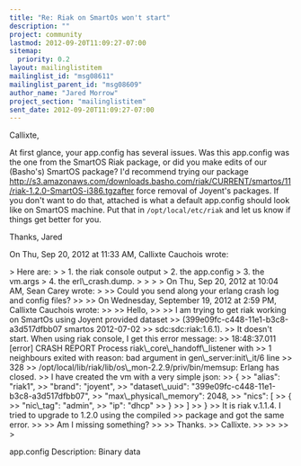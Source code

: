 ```yaml
---
title: "Re: Riak on SmartOs won't start"
description: ""
project: community
lastmod: 2012-09-20T11:09:27-07:00
sitemap:
  priority: 0.2
layout: mailinglistitem
mailinglist_id: "msg08611"
mailinglist_parent_id: "msg08609"
author_name: "Jared Morrow"
project_section: "mailinglistitem"
sent_date: 2012-09-20T11:09:27-07:00
---
```



Callixte,

At first glance, your app.config has several issues. Was this app.config
was the one from the SmartOS Riak package, or did you make edits of our
(Basho's) SmartOS package? I'd recommend trying our package
http://s3.amazonaws.com/downloads.basho.com/riak/CURRENT/smartos/11/riak-1.2.0-SmartOS-i386.tgzafter
force removal of Joyent's packages. If you don't want to do that,
attached is what a default app.config should look like on SmartOS machine.
 Put that in `/opt/local/etc/riak` and let us know if things get better for
you.

Thanks,
Jared

On Thu, Sep 20, 2012 at 11:33 AM, Callixte Cauchois
wrote:

&gt; Here are:
&gt;
&gt; 1. the riak console output
&gt; 2. the app.config
&gt; 3. the vm.args
&gt; 4. the erl\\_crash.dump.
&gt;
&gt;
&gt;
&gt; On Thu, Sep 20, 2012 at 10:04 AM, Sean Carey  wrote:
&gt;
&gt;&gt; Could you send along your erlang crash log and config files?
&gt;&gt;
&gt;&gt; On Wednesday, September 19, 2012 at 2:59 PM, Callixte Cauchois wrote:
&gt;&gt;
&gt;&gt; Hello,
&gt;&gt;
&gt;&gt; I am trying to get riak working on SmartOs using Joyent provided dataset
&gt;&gt; (399e09fc-c448-11e1-b3c8-a3d517dfbb07 smartos 2012-07-02
&gt;&gt; sdc:sdc:riak:1.6.1).
&gt;&gt; It doesn't start. When using riak console, I get this error message:
&gt;&gt; 18:48:37.011 [error] CRASH REPORT Process riak\\_core\\_handoff\\_listener with
&gt;&gt; 1 neighbours exited with reason: bad argument in gen\\_server:init\\_it/6 line
&gt;&gt; 328
&gt;&gt; /opt/local/lib/riak/lib/os\\_mon-2.2.9/priv/bin/memsup: Erlang has closed.
&gt;&gt; I have created the vm with a very simple json:
&gt;&gt; {
&gt;&gt; "alias": "riak1",
&gt;&gt; "brand": "joyent",
&gt;&gt; "dataset\\_uuid": "399e09fc-c448-11e1-b3c8-a3d517dfbb07",
&gt;&gt; "max\\_physical\\_memory": 2048,
&gt;&gt; "nics": [
&gt;&gt; {
&gt;&gt; "nic\\_tag": "admin",
&gt;&gt; "ip": "dhcp"
&gt;&gt; }
&gt;&gt; ]
&gt;&gt; }
&gt;&gt; It is riak v.1.1.4. I tried to upgrade to 1.2.0 using the compiled
&gt;&gt; package and got the same error.
&gt;&gt;
&gt;&gt; Am I missing something?
&gt;&gt;
&gt;&gt; Thanks.
&gt;&gt; Callixte.
&gt;&gt;
&gt;&gt;
&gt;&gt;
&gt;

app.config
Description: Binary data
